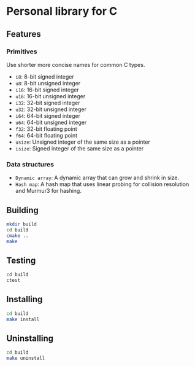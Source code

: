 # Personal library for C

## Features
### Primitives
Use shorter more concise names for common C types.
- `i8`: 8-bit signed integer
- `u8`: 8-bit unsigned integer
- `i16`: 16-bit signed integer
- `u16`: 16-bit unsigned integer
- `i32`: 32-bit signed integer
- `u32`: 32-bit unsigned integer
- `i64`: 64-bit signed integer
- `u64`: 64-bit unsigned integer
- `f32`: 32-bit floating point
- `f64`: 64-bit floating point
- `usize`: Unsigned integer of the same size as a pointer
- `isize`: Signed integer of the same size as a pointer

### Data structures
- `Dynamic array`: A dynamic array that can grow and shrink in size.
- `Hash map`: A hash map that uses linear probing for collision resolution and Murmur3 for hashing.

## Building

```bash
mkdir build
cd build
cmake ..
make
```

## Testing

```bash
cd build
ctest
```

## Installing

```bash
cd build
make install
```

## Uninstalling

```bash
cd build
make uninstall
```

